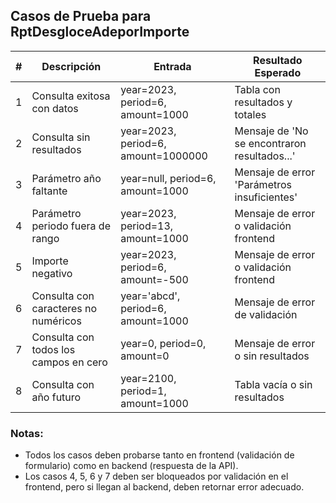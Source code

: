 ## Casos de Prueba para RptDesgloceAdeporImporte

| #  | Descripción | Entrada | Resultado Esperado |
|----|-------------|---------|-------------------|
| 1  | Consulta exitosa con datos | year=2023, period=6, amount=1000 | Tabla con resultados y totales |
| 2  | Consulta sin resultados | year=2023, period=6, amount=1000000 | Mensaje de 'No se encontraron resultados...' |
| 3  | Parámetro año faltante | year=null, period=6, amount=1000 | Mensaje de error 'Parámetros insuficientes' |
| 4  | Parámetro periodo fuera de rango | year=2023, period=13, amount=1000 | Mensaje de error o validación frontend |
| 5  | Importe negativo | year=2023, period=6, amount=-500 | Mensaje de error o validación frontend |
| 6  | Consulta con caracteres no numéricos | year='abcd', period=6, amount=1000 | Mensaje de error de validación |
| 7  | Consulta con todos los campos en cero | year=0, period=0, amount=0 | Mensaje de error o sin resultados |
| 8  | Consulta con año futuro | year=2100, period=1, amount=1000 | Tabla vacía o sin resultados |

### Notas:
- Todos los casos deben probarse tanto en frontend (validación de formulario) como en backend (respuesta de la API).
- Los casos 4, 5, 6 y 7 deben ser bloqueados por validación en el frontend, pero si llegan al backend, deben retornar error adecuado.
